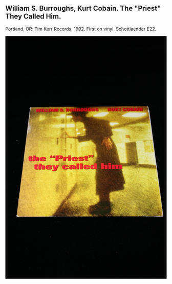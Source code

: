 ## William S. Burroughs, Kurt Cobain. The "Priest" They Called Him.

Portland, OR: Tim Kerr Records, 1992. First on vinyl. Schottlaender E22.

![The "Priest" They Called Him](../assets/images/the-priest-they-called-him-1.jpg)
